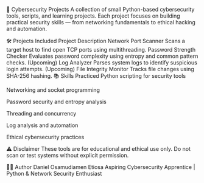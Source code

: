 🧠 Cybersecurity Projects
A collection of small Python-based cybersecurity tools, scripts, and learning projects.
Each project focuses on building practical security skills — from networking fundamentals to ethical hacking and automation.

🛠️ Projects Included
Project	Description
Network Port Scanner	Scans a target host to find open TCP ports using multithreading.
Password Strength Checker	Evaluates password complexity using entropy and common pattern checks.
(Upcoming) Log Analyzer	Parses system logs to identify suspicious login attempts.
(Upcoming) File Integrity Monitor	Tracks file changes using SHA-256 hashing.
📚 Skills Practiced Python scripting for security tools

Networking and socket programming

Password security and entropy analysis

Threading and concurrency

Log analysis and automation

Ethical cybersecurity practices

⚠️ Disclaimer These tools are for educational and ethical use only. Do not scan or test systems without explicit permission.

👨‍💻 Author Daniel Osamudiamen Etiosa Aspiring Cybersecurity Apprentice | Python & Network Security Enthusiast
